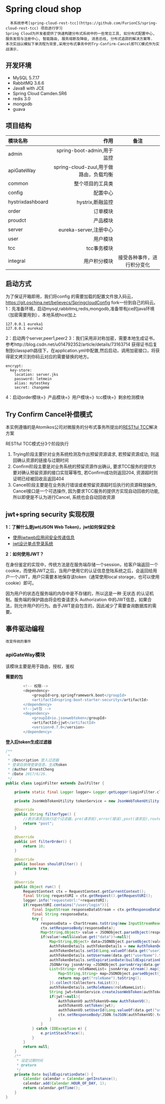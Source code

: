 
# Spring cloud shop


      本系统参考[spring-cloud-rest-tcc](https://github.com/FurionCS/spring-cloud-rest-tcc) 项目进行学习
    Spring Cloud为开发者提供了快速构建分布式系统中的一些常见工具, 如分布式配置中心, 服务发现与注册中心, 智能路由, 服务熔断及降级, 消息总线, 分布式追踪的解决方案等.
    本次实战以模拟下单流程为背景,采用分布式事务中的Try-Confirm-Cancel即TCC模式作为实战演示.

## 开发环境
-  MySQL 5.7.17
-  RabbitMQ 3.6.6
-  Java8 with JCE
-  Spring Cloud Camden.SR6
-  redis 3.0
-  mongodb
-  guava

## 项目结构

| 模块名称|     作用|   备注|
| :-------- | --------:| :------: |
| admin|   spring-boot-admin,用于监控| 
|apiGateWay|spring-cloud-zuul,用于做路由，负载均衡|
|common|整个项目的工具类
|config|配置中心|
|hystrixdashboard|hystrix,断融监控|
|order|订单模块|
|proudct|产品模块|
|server|eureka-server,注册中心|
|user|用户模块|
|tcc|tcc事务模块|
|integral|用户积分模块|接受各种事件，进行积分变化


## 启动方式
为了保证开箱即用，我们将config 的需要加载的配置文件放入码云，https://git.oschina.net/believecs/SpringcloudConfig
fork一份到自己的码云。
1：先准备环境，启动mysql,rabbitmq,redis,mongodb,准备带有jce的java环境（加密需要用到），本地系统host加上
```
127.0.0.1 eureka1
127.0.0.1 eureka2
```
2：启动两个server,peer1,peer2
3：我们采用非对称加密，需要本地生成证书，参考http://blog.csdn.net/u014792352/article/details/73163714
获得证书后复制到classpath路径下，在application.yml中配置,然后启动，调用加密接口，将获得密文拷贝到你码云对应的需要替换的地方。
```
encrypt:
  key-store:
    location: server.jks
    password: letmein
    alias: mytestkey
    secret: changeme
```
4：启动order模块=》产品模块=》用户模块=》tcc模块=》剩余检测模块

## Try Confirm Cancel补偿模式

本实例遵循的是Atomikos公司对微服务的分布式事务所提出的[RESTful TCC](https://www.atomikos.com/Blog/TransactionManagementAPIForRESTTCC)解决方案

RESTful TCC模式分3个阶段执行

1. Trying阶段主要针对业务系统检测及作出预留资源请求, 若预留资源成功, 则返回确认资源的链接与过期时间
2. Confirm阶段主要是对业务系统的预留资源作出确认, 要求TCC服务的提供方要对确认预留资源的接口实现幂等性, 若Confirm成功则返回204, 资源超时则证明已经被回收且返回404
3. Cancel阶段主要是在业务执行错误或者预留资源超时后执行的资源释放操作, Cancel接口是一个可选操作, 因为要求TCC服务的提供方实现自动回收的功能, 所以即便是不认为进行Cancel, 系统也会自动回收资源


## jwt+spring security 实现权限
**1：了解什么是jwt(JSON Web Token)，jwt如何保证安全**
- [使用jwtweb应用间安全传递信息](http://mp.weixin.qq.com/s/bQA4QDpVEP6yTp85MwPGvw)
- [jwt设计单点登录系统](http://mp.weixin.qq.com/s/Gcwc-tgnXzcZuX4rcwL7sQ)


**2：如何使用JWT？**

在身份鉴定的实现中，传统方法是在服务端存储一个session，给客户端返回一个cookie，而使用JWT之后，当用户使用它的认证信息登陆系统之后，会返回给用户一个JWT，用户只需要本地保存该token（通常使用local storage，也可以使用cookie）即可。
<!--more-->
因为用户的状态在服务端的内存中是不存储的，所以这是一种 无状态 的认证机制。服务端的保护路由将会检查请求头 Authorization 中的JWT信息，如果合法，则允许用户的行为。由于JWT是自包含的，因此减少了需要查询数据库的需要。



## 事件驱动编程
    改变传统的事件

### apiGateWay模块
该模块主要是用于路由，授权，鉴权

**需要的包**
```groovy
		<!-- 权限-->
		<dependency>
			<groupId>org.springframework.boot</groupId>
			<artifactId>spring-boot-starter-security</artifactId>
		</dependency>
		<!--jwt包 -->
		<dependency>
			<groupId>io.jsonwebtoken</groupId>
			<artifactId>jjwt</artifactId>
			<version>0.7.0</version>
		</dependency>
```

**登入后token生成过滤器**

```java
/**
 *
 * @Description 登入过滤器
 * 登录后获得登录信息，生成token
 * @Author ErnestCheng
 * @Date 2017/6/26.
 */
public class LoginFilter extends ZuulFilter {

    private static final Logger logger= Logger.getLogger(LoginFilter.class);

    private JsonWebTokenUtility tokenService = new JsonWebTokenUtility();

    @Override
    public String filterType() {
	    //表示请求后执行这个过滤器，pre(请求前),error(错误),post(请求后),route(请求中)
        return "post";
    }

    @Override
    public int filterOrder() {
        return 10;
    }

    @Override
    public boolean shouldFilter() {
        return true;
    }

    @Override
    public Object run() {
        RequestContext ctx = RequestContext.getCurrentContext();
        final String requestURI = ctx.getRequest().getRequestURI();
        logger.info("requesteUrl:"+requestURI);
        if(requestURI.contains("/user/login")){
            final InputStream responseDataStream = ctx.getResponseDataStream();
            final String responseData;
            try {
                responseData = CharStreams.toString(new InputStreamReader(responseDataStream,"UTF-8"));
                ctx.setResponseBody(responseData);
                Map<String,Object> value = JSONObject.parseObject(responseData,Map.class);
                if(value!=null&&value.get("data")!=null){
                    Map<String,Object> data=JSONObject.parseObject(value.get("data").toString());
                    AuthTokenDetails authTokenDetails = new AuthTokenDetails();
                    authTokenDetails.setId(Long.valueOf(data.get("userId").toString()));
                    authTokenDetails.setUsername(data.get("userName").toString());
                    authTokenDetails.setExpirationDate(buildExpirationDate());
                    JSONArray jsonArray =JSONObject.parseArray(data.get("roles").toString());
                    List<String> roleNameList= jsonArray.stream().map(json->{
                        Map<String,String> map=JSONObject.parseObject(json.toString(),Map.class);
                        return map.get("roleName").toString();
                    }).collect(Collectors.toList());
                    authTokenDetails.setRoleNames(roleNameList);
                    String jwt=tokenService.createJsonWebToken(authTokenDetails);
                    if(jwt!=null){
                        AuthTokenVO authTokenVO=new AuthTokenVO();
                        authTokenVO.setToken(jwt);
                        authTokenVO.setUserId(Long.valueOf(data.get("userId").toString()));
                        ctx.setResponseBody(JSON.toJSON(authTokenVO).toString());
                    }
                }
            } catch (IOException e) {
                e.printStackTrace();
            }
        }
        return null;
    }
    /**
     * 设定过期时间
     * @return
     */
    private Date buildExpirationDate() {
        Calendar calendar = Calendar.getInstance();
        calendar.add(Calendar.HOUR_OF_DAY, 1);
        return calendar.getTime();
    }
}


```
